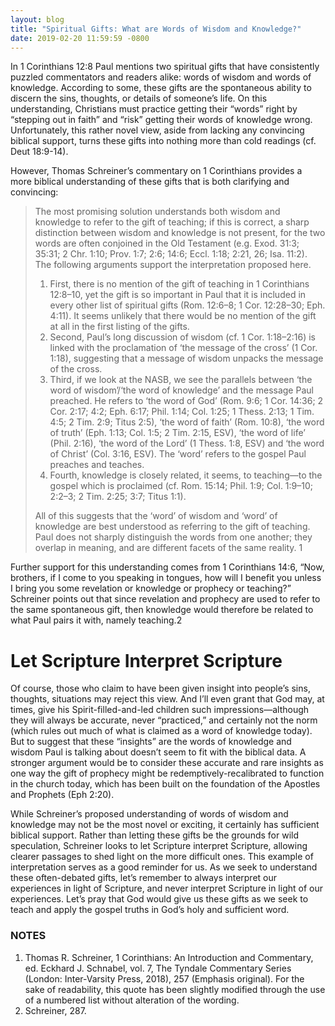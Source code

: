```yaml
---
layout: blog
title: "Spiritual Gifts: What are Words of Wisdom and Knowledge?"
date: 2019-02-20 11:59:59 -0800
---
```

In 1 Corinthians 12:8 Paul mentions two spiritual gifts that have consistently puzzled commentators and readers alike: words of wisdom and words of knowledge. According to some, these gifts are the spontaneous ability to discern the sins, thoughts, or details of someone’s life. On this understanding, Christians must practice getting their “words” right by “stepping out in faith” and “risk” getting their words of knowledge wrong. Unfortunately, this rather novel view, aside from lacking any convincing biblical support, turns these gifts into nothing more than cold readings (cf. Deut 18:9-14).

However, Thomas Schreiner’s commentary on 1 Corinthians provides a more biblical understanding of these gifts that is both clarifying and convincing:

> The most promising solution understands both wisdom and knowledge to refer to the gift of teaching; if this is correct, a sharp distinction between wisdom and knowledge is not present, for the two words are often conjoined in the Old Testament (e.g. Exod. 31:3; 35:31; 2 Chr. 1:10; Prov. 1:7; 2:6; 14:6; Eccl. 1:18; 2:21, 26; Isa. 11:2). The following arguments support the interpretation proposed here.
>
> 1. First, there is no mention of the gift of teaching in 1 Corinthians 12:8–10, yet the gift is so important in Paul that it is included in every other list of spiritual gifts (Rom. 12:6–8; 1 Cor. 12:28–30; Eph. 4:11). It seems unlikely that there would be no mention of the gift at all in the first listing of the gifts.
> 2. Second, Paul’s long discussion of wisdom (cf. 1 Cor. 1:18–2:16) is linked with the proclamation of ‘the message of the cross’ (1 Cor. 1:18), suggesting that a message of wisdom unpacks the message of the cross.
> 3. Third, if we look at the NASB, we see the parallels between ‘the word of wisdom’/‘the word of knowledge’ and the message Paul preached. He refers to ‘the word of God’ (Rom. 9:6; 1 Cor. 14:36; 2 Cor. 2:17; 4:2; Eph. 6:17; Phil. 1:14; Col. 1:25; 1 Thess. 2:13; 1 Tim. 4:5; 2 Tim. 2:9; Titus 2:5), ‘the word of faith’ (Rom. 10:8), ‘the word of truth’ (Eph. 1:13; Col. 1:5; 2 Tim. 2:15, ESV), ‘the word of life’ (Phil. 2:16), ‘the word of the Lord’ (1 Thess. 1:8, ESV) and ‘the word of Christ’ (Col. 3:16, ESV). The ‘word’ refers to the gospel Paul preaches and teaches.
> 4. Fourth, knowledge is closely related, it seems, to teaching—to the gospel which is proclaimed (cf. Rom. 15:14; Phil. 1:9; Col. 1:9–10; 2:2–3; 2 Tim. 2:25; 3:7; Titus 1:1).
> 
>All of this suggests that the ‘word’ of wisdom and ‘word’ of knowledge are best understood as referring to the gift of teaching. Paul does not sharply distinguish the words from one another; they overlap in meaning, and are different facets of the same reality. 1

Further support for this understanding comes from 1 Corinthians 14:6, “Now, brothers, if I come to you speaking in tongues, how will I benefit you unless I bring you some revelation or knowledge or prophecy or teaching?” Schreiner points out that since revelation and prophecy are used to refer to the same spontaneous gift, then knowledge would therefore be related to what Paul pairs it with, namely teaching.2

# Let Scripture Interpret Scripture
Of course, those who claim to have been given insight into people’s sins, thoughts, situations may reject this view. And I’ll even grant that God may, at times, give his Spirit-filled-and-led children such impressions—although they will always be accurate, never “practiced,” and certainly not the norm (which rules out much of what is claimed as a word of knowledge today). But to suggest that these “insights” are the words of knowledge and wisdom Paul is talking about doesn’t seem to fit with the biblical data. A stronger argument would be to consider these accurate and rare insights as one way the gift of prophecy might be redemptively-recalibrated to function in the church today, which has been built on the foundation of the Apostles and Prophets (Eph 2:20).

While Schreiner’s proposed understanding of words of wisdom and knowledge may not be the most novel or exciting, it certainly has sufficient biblical support. Rather than letting these gifts be the grounds for wild speculation, Schreiner looks to let Scripture interpret Scripture, allowing clearer passages to shed light on the more difficult ones. This example of interpretation serves as a good reminder for us. As we seek to understand these often-debated gifts, let’s remember to always interpret our experiences in light of Scripture, and never interpret Scripture in light of our experiences. Let’s pray that God would give us these gifts as we seek to teach and apply the gospel truths in God’s holy and sufficient word.

### NOTES
1. Thomas R. Schreiner, 1 Corinthians: An Introduction and Commentary, ed. Eckhard J. Schnabel, vol. 7, The Tyndale Commentary Series (London: Inter-Varsity Press, 2018), 257 (Emphasis original). For the sake of readability, this quote has been slightly modified through the use of a numbered list without alteration of the wording.
2. Schreiner, 287.